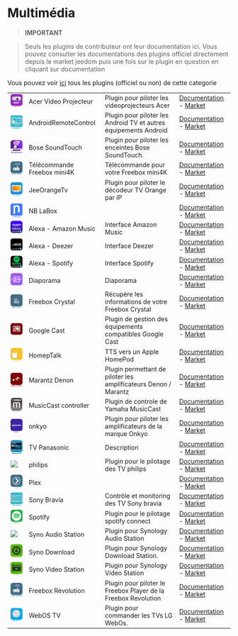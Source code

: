 
# Multimédia


>**IMPORTANT**

>Seuls les plugins de contributeur ont leur documentation ici. Vous pouvez consulter les documentations des plugins officiel directement depuis le market jeedom puis une fois sur le plugin en question en cliquant sur documentation


Vous pouvez voir [ici](https://market.jeedom.com/index.php?v=d&p=market&type=plugin&categorie=multimedia) tous les plugins (officiel ou non) de cette categorie

| | | | |
|--- | --- | --- | ---|
|<img src="AcerVP/AcerVP_icon.png" class="pluginLogo" width="100" />|Acer Video Projecteur|Plugin pour piloter les videoprojecteurs Acer|[Documentation](https://github.com/Cricri67/Jeedom-AcerVP/blob/master/docs/#language#/index.md) - [Market](https://market.jeedom.com/index.php?v=d&p=market_display&id=3501)|
|<img src="AndroidRemoteControl/AndroidRemoteControl_icon.png" class="pluginLogo" width="100" />|AndroidRemoteControl|Plugin pour piloter les Android TV et autres équipements Android|[Documentation](https://NextDom.github.io/plugin-AndroidRemoteControl/) - [Market](https://market.jeedom.com/index.php?v=d&p=market_display&id=3360)|
|<img src="BoseSoundTouch/BoseSoundTouch_icon.png" class="pluginLogo" width="100" />|Bose SoundTouch|Plugin pour piloter les enceintes Bose SoundTouch.|[Documentation](https://sabinus52.github.io/jeedom-bose-soundtouch/#language#/) - [Market](https://market.jeedom.com/index.php?v=d&p=market_display&id=3565)|
|<img src="FreeboxMini4k/FreeboxMini4k_icon.png" class="pluginLogo" width="100" />|Télécommande Freebox mini4K|Télécommande pour votre Freebox mini4K|[Documentation](http://mika-nt28.github.io/Documentations/FreeboxMini4k/#language#) - [Market](https://market.jeedom.com/index.php?v=d&p=market_display&id=3756)|
|<img src="JeeOrangeTv/JeeOrangeTv_icon.png" class="pluginLogo" width="100" />|JeeOrangeTv|Plugin pour piloter le décodeur TV Orange par IP|[Documentation](https://totoff974.github.io/JeeOrangeTv/#language#/) - [Market](https://market.jeedom.com/index.php?v=d&p=market_display&id=2706)|
|<img src="NBLabox/NBLabox_icon.png" class="pluginLogo" width="100" />|NB LaBox||[Documentation]() - [Market](https://market.jeedom.com/index.php?v=d&p=market_display&id=2428)|
|<img src="alexaamazonmusic/alexaamazonmusic_icon.png" class="pluginLogo" width="100" />|Alexa - Amazon Music|Interface Amazon Music|[Documentation](http://sigalou-domotique.fr/plugin-jeedom-alexa-api/90-alexa-amazon-music-documentation) - [Market](https://market.jeedom.com/index.php?v=d&p=market_display&id=3910)|
|<img src="alexadeezer/alexadeezer_icon.png" class="pluginLogo" width="100" />|Alexa - Deezer|Interface Deezer|[Documentation](http://sigalou-domotique.fr/plugin-jeedom-alexa-api/98-alexa-deezer-documentation) - [Market](https://market.jeedom.com/index.php?v=d&p=market_display&id=3911)|
|<img src="alexaspotify/alexaspotify_icon.png" class="pluginLogo" width="100" />|Alexa - Spotify|Interface Spotify|[Documentation](http://sigalou-domotique.fr/plugin-jeedom-alexa-api/97-alexa-sportify-documentation) - [Market](https://market.jeedom.com/index.php?v=d&p=market_display&id=3913)|
|<img src="diaporama/diaporama_icon.png" class="pluginLogo" width="100" />|Diaporama|Diaporama|[Documentation](http://sigalou-domotique.fr/diaporama/82-plugin-diaporama-documentation) - [Market](https://market.jeedom.com/index.php?v=d&p=market_display&id=3870)|
|<img src="freeCrystal/freeCrystal_icon.png" class="pluginLogo" width="100" />|Freebox Crystal|Récupère les informations de votre Freebox Crystal|[Documentation](https://mika-nt28.github.io/Documentations/freeCrystal/#language#/) - [Market](https://market.jeedom.com/index.php?v=d&p=market_display&id=1139)|
|<img src="googlecast/googlecast_icon.png" class="pluginLogo" width="100" />|Google Cast|Plugin de gestion des équipements compatibles Google Cast|[Documentation](https://github.com/guirem/plugin-googlecast/blob/develop/docs/fr_FR/index.md) - [Market](https://market.jeedom.com/index.php?v=d&p=market_display&id=3350)|
|<img src="homepTalk/homepTalk_icon.png" class="pluginLogo" width="100" />|HomepTalk|TTS vers un Apple HomePod|[Documentation](https://nebzhb.github.io/jeedom_docs/plugins/homepTalk/fr_FR/) - [Market](https://market.jeedom.com/index.php?v=d&p=market_display&id=3825)|
|<img src="marantzdenon/marantzdenon_icon.png" class="pluginLogo" width="100" />|Marantz Denon|Plugin permettant de piloter les amplificateurs Denon / Marantz|[Documentation](https://github.com/guirem/plugin-marantzdenon/blob/master/docs/fr_FR/index.md) - [Market](https://market.jeedom.com/index.php?v=d&p=market_display&id=3342)|
|<img src="musiccast/musiccast_icon.png" class="pluginLogo" width="100" />|MusicCast controller|Plugin de controle de Yamaha MusicCast|[Documentation](https://granddam.github.io/plugin-musiccast/#language#/index) - [Market](https://market.jeedom.com/index.php?v=d&p=market_display&id=3099)|
|<img src="onkyo/onkyo_icon.png" class="pluginLogo" width="100" />|onkyo|Plugin pour piloter les amplificateurs de la marque Onkyo|[Documentation](http://dough29.github.io/Jeedom-Onkyo/fr_FR/) - [Market](https://market.jeedom.com/index.php?v=d&p=market_display&id=1107)|
|<img src="panasonicVIERA/panasonicVIERA_icon.png" class="pluginLogo" width="100" />|TV Panasonic|Description|[Documentation]() - [Market](https://market.jeedom.com/index.php?v=d&p=market_display&id=2882)|
|<img src="philips/philips_icon.png" class="pluginLogo" width="100" />|philips|Plugin pour le pilotage des TV philips|[Documentation](https://barre35.github.io/jeedom-plugin-philips/#language#/index) - [Market](https://market.jeedom.com/index.php?v=d&p=market_display&id=3875)|
|<img src="plex/plex_icon.png" class="pluginLogo" width="100" />|Plex||[Documentation](https://mika-nt28.github.io/Documentations/plex/#language#/) - [Market](https://market.jeedom.com/index.php?v=d&p=market_display&id=1380)|
|<img src="sonybravia/sonybravia_icon.png" class="pluginLogo" width="100" />|Sony Bravia|Contrôle et monitoring des TV Sony bravia|[Documentation](https://NextDom.github.io//plugin-sonybravia/#language#/) - [Market](https://market.jeedom.com/index.php?v=d&p=market_display&id=3100)|
|<img src="spotify/spotify_icon.png" class="pluginLogo" width="100" />|Spotify|Plugin pour le pilotage spotify connect|[Documentation](https://barre35.github.io/jeedom-plugin-spotify/#language#/index) - [Market](https://market.jeedom.com/index.php?v=d&p=market_display&id=3700)|
|<img src="synoaudio/synoaudio_icon.png" class="pluginLogo" width="100" />|Syno Audio Station|Plugin pour Synology Audio Station|[Documentation](https://nexus79000.github.io/synoaudio/#language#/) - [Market](https://market.jeedom.com/index.php?v=d&p=market_display&id=2063)|
|<img src="synodownload/synodownload_icon.png" class="pluginLogo" width="100" />|Syno Download|Plugin pour Synology Download Station.|[Documentation](https://nexus79000.github.io/synodownload/#language#/) - [Market](https://market.jeedom.com/index.php?v=d&p=market_display&id=2624)|
|<img src="synovideo/synovideo_icon.png" class="pluginLogo" width="100" />|Syno Video Station|Plugin pour Synology Video Station|[Documentation](https://nexus79000.github.io/synovideo/#language#/) - [Market](https://market.jeedom.com/index.php?v=d&p=market_display&id=2887)|
|<img src="telecfree/telecfree_icon.png" class="pluginLogo" width="100" />|Freebox Révolution|Plugin pour piloter le Freebox Player de la Freebox Revolution|[Documentation](https://mika-nt28.github.io/Documentations/telecfree/#language#/) - [Market](https://market.jeedom.com/index.php?v=d&p=market_display&id=2032)|
|<img src="webosTv/webosTv_icon.png" class="pluginLogo" width="100" />|WebOS TV|Plugin pour commander les TVs LG WebOs.|[Documentation](https://zyg0m4t1k.github.io/webosTv/#language#/) - [Market](https://market.jeedom.com/index.php?v=d&p=market_display&id=3301)|

